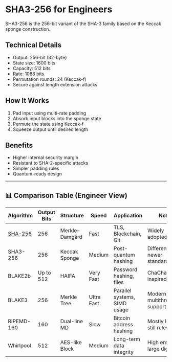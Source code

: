 # SHA3-256 for Engineers

SHA3-256 is the 256-bit variant of the SHA-3 family based on the Keccak sponge construction.

## Technical Details

- Output: 256-bit (32-byte)
- State size: 1600 bits
- Capacity: 512 bits
- Rate: 1088 bits
- Permutation rounds: 24 (Keccak-f)
- Secure against length extension attacks

## How It Works

1. Pad input using multi-rate padding
2. Absorb input blocks into the sponge state
3. Permute the state using Keccak-f
4. Squeeze output until desired length

## Benefits

- Higher internal security margin
- Resistant to SHA-2-specific attacks
- Simpler padding rules
- Quantum-ready design

---

## 📊 Comparison Table (Engineer View)

| Algorithm   | Output Bits | Structure        | Speed     | Application                     | Notes                          |
|-------------|-------------|------------------|-----------|----------------------------------|--------------------------------|
| [SHA-256](/algo/sha256)     | 256         | Merkle–Damgård   | Fast      | TLS, Blockchain, Git             | Widely adopted, solid          |
| SHA3-256    | 256         | Keccak Sponge    | Medium    | Post-quantum hashing             | Different math, newer standard |
| BLAKE2b     | Up to 512   | HAIFA            | Very Fast | Password hashing, files          | ChaCha/Salsa-inspired          |
| BLAKE3      | 256         | Merkle Tree      | Ultra Fast| Parallel systems, SIMD usage     | Modern, multithreaded support  |
| RIPEMD-160  | 160         | Dual-line MD     | Slow      | Bitcoin address hashing          | Mostly legacy, still relevant  |
| Whirlpool   | 512         | AES-like Block   | Medium    | Long-term data integrity         | High entropy, large digest     |

